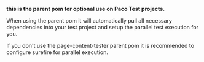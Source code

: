 **this is the parent pom for optional use on Paco Test projects.**

When using the parent pom it will automatically pull all necessary dependencies
into your test project and setup the parallel test execution for you.

If you don't use the page-content-tester parent pom it is recommended to
configure surefire for parallel execution.
